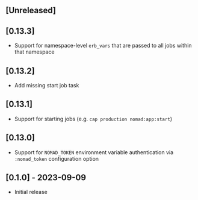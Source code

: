 ## [Unreleased]

## [0.13.3]

- Support for namespace-level `erb_vars` that are passed to all jobs within that namespace

## [0.13.2]

- Add missing start job task

## [0.13.1]

- Support for starting jobs (e.g. `cap production nomad:app:start`)

## [0.13.0]

- Support for `NOMAD_TOKEN` environment variable authentication via `:nomad_token` configuration option

## [0.1.0] - 2023-09-09

- Initial release
